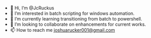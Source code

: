 - 👋 Hi, I’m @JcRuckus
- 👀 I’m interested in batch scripting for windows automation.
- 🌱 I’m currently learning transitioning from batch to powershell.
- 💞️ I’m looking to collaborate on enhancements for current works.
- 📫 How to reach me joshuarucker001@gmail.com

<!---
JcRuckus/JcRuckus is a ✨ special ✨ repository because its `README.md` (this file) appears on your GitHub profile.
You can click the Preview link to take a look at your changes.
--->
